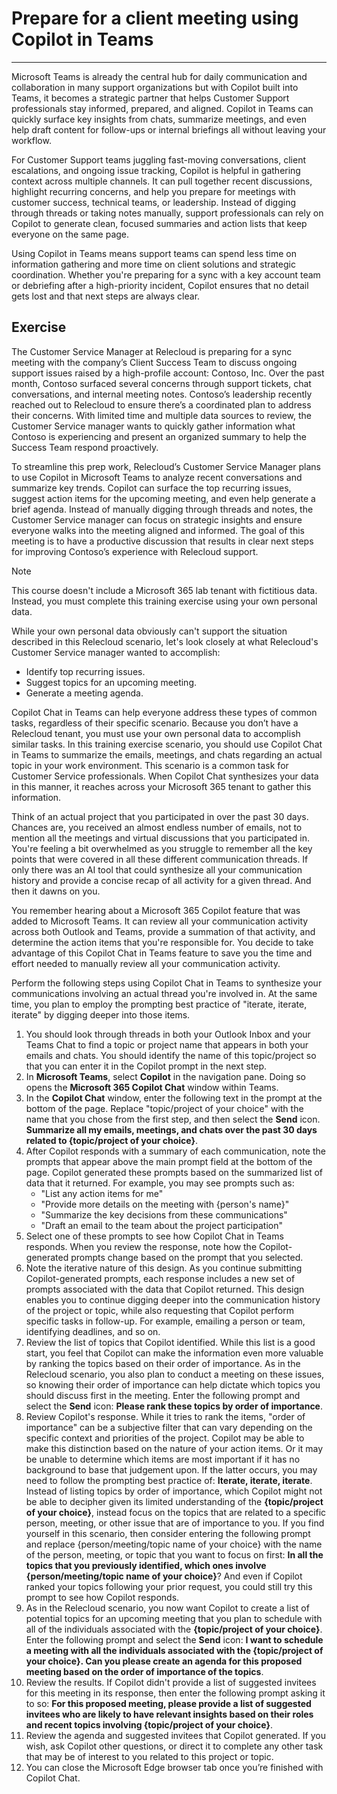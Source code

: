 # Prepare for a client meeting using Copilot in Teams
---
Microsoft Teams is already the central hub for daily communication and collaboration in many support organizations but with Copilot built into Teams, it becomes a strategic partner that helps Customer Support professionals stay informed, prepared, and aligned. Copilot in Teams can quickly surface key insights from chats, summarize meetings, and even help draft content for follow-ups or internal briefings all without leaving your workflow.

For Customer Support teams juggling fast-moving conversations, client escalations, and ongoing issue tracking, Copilot is helpful in gathering context across multiple channels. It can pull together recent discussions, highlight recurring concerns, and help you prepare for meetings with customer success, technical teams, or leadership. Instead of digging through threads or taking notes manually, support professionals can rely on Copilot to generate clean, focused summaries and action lists that keep everyone on the same page.

Using Copilot in Teams means support teams can spend less time on information gathering and more time on client solutions and strategic coordination. Whether you're preparing for a sync with a key account team or debriefing after a high-priority incident, Copilot ensures that no detail gets lost and that next steps are always clear.

## Exercise

The Customer Service Manager at Relecloud is preparing for a sync meeting with the company’s Client Success Team to discuss ongoing support issues raised by a high-profile account: Contoso, Inc. Over the past month, Contoso surfaced several concerns through support tickets, chat conversations, and internal meeting notes. Contoso’s leadership recently reached out to Relecloud to ensure there’s a coordinated plan to address their concerns. With limited time and multiple data sources to review, the Customer Service manager wants to quickly gather information what Contoso is experiencing and present an organized summary to help the Success Team respond proactively.

To streamline this prep work, Relecloud’s Customer Service Manager plans to use Copilot in Microsoft Teams to analyze recent conversations and summarize key trends. Copilot can surface the top recurring issues, suggest action items for the upcoming meeting, and even help generate a brief agenda. Instead of manually digging through threads and notes, the Customer Service manager can focus on strategic insights and ensure everyone walks into the meeting aligned and informed. The goal of this meeting is to have a productive discussion that results in clear next steps for improving Contoso’s experience with Relecloud support.

> [!NOTE]
>  This course doesn't include a Microsoft 365 lab tenant with fictitious data. Instead, you must complete this training exercise using your own personal data.

While your own personal data obviously can't support the situation described in this Relecloud scenario, let's look closely at what Relecloud's Customer Service manager wanted to accomplish:

- Identify top recurring issues.
- Suggest topics for an upcoming meeting.
- Generate a meeting agenda.

Copilot Chat in Teams can help everyone address these types of common tasks, regardless of their specific scenario. Because you don’t have a Relecloud tenant, you must use your own personal data to accomplish similar tasks. In this training exercise scenario, you should use Copilot Chat in Teams to summarize the emails, meetings, and chats regarding an actual topic in your work environment. This scenario is a common task for Customer Service professionals. When Copilot Chat synthesizes your data in this manner, it reaches across your Microsoft 365 tenant to gather this information.

Think of an actual project that you participated in over the past 30 days. Chances are, you received an almost endless number of emails, not to mention all the meetings and virtual discussions that you participated in. You're feeling a bit overwhelmed as you struggle to remember all the key points that were covered in all these different communication threads. If only there was an AI tool that could synthesize all your communication history and provide a concise recap of all activity for a given thread. And then it dawns on you.

You remember hearing about a Microsoft 365 Copilot feature that was added to Microsoft Teams. It can review all your communication activity across both Outlook and Teams, provide a summation of that activity, and determine the action items that you're responsible for. You decide to take advantage of this Copilot Chat in Teams feature to save you the time and effort needed to manually review all your communication activity.

Perform the following steps using Copilot Chat in Teams to synthesize your communications involving an actual thread you're involved in. At the same time, you plan to employ the prompting best practice of "iterate, iterate, iterate" by digging deeper into those items.

1. You should look through threads in both your Outlook Inbox and your Teams Chat to find a topic or project name that appears in both your emails and chats. You should identify the name of this topic/project so that you can enter it in the Copilot prompt in the next step.
1. In **Microsoft Teams**, select **Copilot** in the navigation pane. Doing so opens the **Microsoft 365 Copilot Chat** window within Teams.
1. In the **Copilot Chat** window, enter the following text in the prompt at the bottom of the page. Replace "topic/project of your choice" with the name that you chose from the first step, and then select the **Send** icon. **Summarize all my emails, meetings, and chats over the past 30 days related to {topic/project of your choice}**.
1. After Copilot responds with a summary of each communication, note the prompts that appear above the main prompt field at the bottom of the page. Copilot generated these prompts based on the summarized list of data that it returned. For example, you may see prompts such as:
   - "List any action items for me"
   - "Provide more details on the meeting with {person's name}"
   - "Summarize the key decisions from these communications"
   - "Draft an email to the team about the project participation"
1. Select one of these prompts to see how Copilot Chat in Teams responds. When you review the response, note how the Copilot-generated prompts change based on the prompt that you selected.
1. Note the iterative nature of this design. As you continue submitting Copilot-generated prompts, each response includes a new set of prompts associated with the data that Copilot returned. This design enables you to continue digging deeper into the communication history of the project or topic, while also requesting that Copilot perform specific tasks in follow-up. For example, emailing a person or team, identifying deadlines, and so on.
1. Review the list of topics that Copilot identified. While this list is a good start, you feel that Copilot can make the information even more valuable by ranking the topics based on their order of importance. As in the Relecloud scenario, you also plan to conduct a meeting on these issues, so knowing their order of importance can help dictate which topics you should discuss first in the meeting. Enter the following prompt and select the **Send** icon: **Please rank these topics by order of importance**.
1. Review Copilot's response. While it tries to rank the items, "order of importance" can be a subjective filter that can vary depending on the specific context and priorities of the project. Copilot may be able to make this distinction based on the nature of your action items. Or it may be unable to determine which items are most important if it has no background to base that judgement upon. If the latter occurs, you may need to follow the prompting best practice of:  **Iterate, iterate, iterate**. Instead of listing topics by order of importance, which Copilot might not be able to decipher given its limited understanding of the **{topic/project of your choice}**, instead focus on the topics that are related to a specific person, meeting, or other issue that are of importance to you. If you find yourself in this scenario, then consider entering the following prompt and replace {person/meeting/topic name of your choice} with the name of the person, meeting, or topic that you want to focus on first: **In all the topics that you previously identified, which ones involve {person/meeting/topic name of your choice}**? And even if Copilot ranked your topics following your prior request, you could still try this prompt to see how Copilot responds. 
1. As in the Relecloud scenario, you now want Copilot to create a list of potential topics for an upcoming meeting that you plan to schedule with all of the individuals associated with the **{topic/project of your choice}**. Enter the following prompt and select the **Send** icon: **I want to schedule a meeting with all the individuals associated with the {topic/project of your choice}. Can you please create an agenda for this proposed meeting based on the order of importance of the topics**.
1. Review the results. If Copilot didn't provide a list of suggested invitees for this meeting in its response, then enter the following prompt asking it to so: **For this proposed meeting, please provide a list of suggested invitees who are likely to have relevant insights based on their roles and recent topics involving {topic/project of your choice}**.
1. Review the agenda and suggested invitees that Copilot generated. If you wish, ask Copilot other questions, or direct it to complete any other task that may be of interest to you related to this project or topic.
1. You can close the Microsoft Edge browser tab once you’re finished with Copilot Chat.
